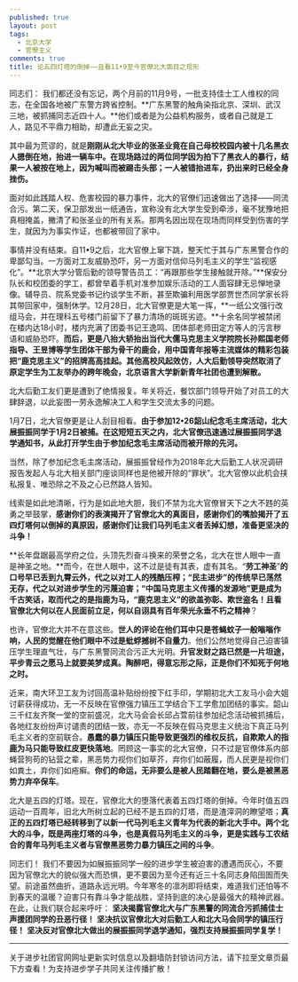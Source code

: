 ```yaml
---
published: true
layout: post
tags:
  - 北京大学
  - 官僚主义
comments: true
title: 论五四灯塔的倒掉——且看11•9至今官僚北大面目之现形
---
```

同志们：
我们都还没有忘记，两个月前的11月9号，一批支持佳士工人维权的同志，在全国各地被广东警方跨省控制。**广东黑警的触角染指北京、深圳、武汉三地，被抓捕同志近四十人。**他们或者是为公益机构服务，或者自己就是工人，路见不平鼎力相助，却遭此无妄之灾。
 
其中最为荒谬的，就是**刚刚从北大毕业的张圣业竟在自己母校校园内被十几名黑衣人摁倒在地，抬进一辆车中。在现场路过的两位同学因为拍下了黑衣人的暴行，结果一人被按在地上，因为喊叫而被踢击头部；一人被错抬进车，扔出来时已经全身挫伤。**
 
面对如此践踏人权、危害校园的暴力事件，北大的官僚们迅速做出了选择——同流合污。第二天，保卫部发出一纸通告，宣称没有北大学生受到牵涉，毫不犹豫地把真相掩盖，撇清了和张圣业的所有关系。那两名因出现在现场而同样受到伤害的学生，就因为为事实作证，也都被带回了家中。
 
事情并没有结束。自11•9之后，北大官僚上窜下跳，整天忙于其与广东黑警合作的卑鄙勾当。一方面对工友威胁恐吓，另一方面对信仰马列毛主义的学生“监视感化”。**北京大学分管后勤的领导警告员工：“再跟那些学生接触就开除。”**保安分队长和校团委的学工，都曾举着手机对准参加娱乐活动的工人面容肆无忌惮地录像。辅导员、院系党委书记约谈学生不断，甚至欺骗利用医学部贾世杰同学家长将其带回家中，强制休学。12月28日，北大官僚更是大笔一挥，**一纸公文强行改组马会，并在理科五号楼门前留下了暴力清场的斑斑劣迹。**十余名同学被禁闭在楼内达18小时，楼内充满了团委书记王逸鸣、团体部老师田定方等人的污言秽语和威胁恐吓。**而后，更是八抬大轿抬出当代大儒马克思主义学院院长孙熙国老师指导、王昱博等学生团体干部为骨干的鹿会，用中国青年报等主流媒体的精彩包装把“鹿克思主义”的招牌高高挂起。其他高校风起效仿，人大后勤领导突然取消了原定学生为工友举办的跨年晚会，北京语言大学新新青年社团也遭到解散。**
 
北大后勤工友们更是遭到了绝情报复。年关将近，餐饮部门领导开始了对员工的大肆辞退，以此妄图一劳永逸解决工人和学生交流太多的问题。
 
1月7日，北大官僚更是让人刮目相看。**由于参加12•26韶山纪念毛主席活动，北大展振振同学于1月2日被捕。在这短短五天之内，北大官僚迅速通过展振振同学退学通知书，从此打开学生由于参加纪念毛主席活动而被开除的先河。**
 
当然，除了参加纪念毛主席活动，展振振曾经作为2018年北大后勤工人状况调研报告发起人与北大相关部门座谈同样也是他被开除的“罪状”。北大官僚以此机会挟私报复、唯恐除之不及之心已然路人皆知。
 
线索是如此地清晰，行为是如此地大胆，我们不禁为北大官僚冒天下之大不韪的英勇之举鼓掌，**感谢你们的表演揭开了官僚北大的真面目，感谢你们的嘴脸揭开了五四灯塔何以倒掉的真原因，感谢你们让我们马列毛主义者丢掉幻想，准备更坚决的斗争！**
 
**长年盘踞最高学府之位，头顶先烈奋斗换来的荣誉之名，北大在世人眼中一直是神圣之地。**而今，在世人眼中，这不过是徒有其表，虚有其名。“**劳工神圣**”**的口号早已丢到九霄云外，代之以对工人的残酷压榨；“民主进步”的传统早已荡然无存，代之以对进步学生的污蔑迫害；“中国马克思主义传播的发源地”更是成为千古笑话，取而代之的是指鹿为马，“鹿克思主义”的欲盖弥彰、欺世盗名！且看官僚北大何以在人民面前立足，何以自诩具有百年荣光永垂不朽之精神**？
 
也许，官僚北大并不在意这些。**世人的评论在他们耳中只是苍蝇蚊子一般嗡嗡作响，人民的觉醒在他们眼中不过是蚍蜉撼树不自量力**。他们公然地觉得自己迫害镇压学生理直气壮，与广东黑警同流合污正大光明。**升官发财之路已然是一片坦途，平步青云之愿马上就要美梦成真。陶醉吧，得意忘形之际，正是你们不知死于何地之时。**
 
近来，南大环卫工友为讨回高温补贴纷纷按下红手印，学期初北大工友马小会大姐讨薪获得成功，无一不反映在官僚强力镇压工学结合下工学愈加团结的事实。韶山三千红友齐聚一堂的空前盛况，北大马会会长邱占萱前往参加纪念活动被抓捕后，各地红友纷纷声讨谴责的团结一致，亦无一不反映在假马克思主义统治下真正马列毛主义者的空前联合。**愚蠢的暴力镇压只能导致更强烈的维权反抗，自欺欺人的指鹿为马只能导致红皮更快落地**。罔顾这一事实的北大官僚，只不过是官僚体系内部蝇营狗苟的钻营之辈，黑恶势力视你们如草芥，弃你们如蔽履，而人民更是视你们如粪土，弃你们如疮癣。**你们的命运，无非要么是被人民踏翻在地，要么是被黑恶势力弃卒保车**。
 
北大是五四的灯塔。现在，官僚北大的堕落代表着五四灯塔的倒掉。今年时值五四运动一百周年，旧北大所树立起的已经不是五四的灯塔，而是渣滓洞的瞭望塔；**真正的五四灯塔已经转移到了以新一代马列毛主义青年为代表的新北大手中。两个北大的斗争，既是两座灯塔的斗争，也是真假马列毛主义的斗争，更是实践与工农结合的青年马列毛主义者与官僚黑恶势力暴力镇压之间的斗争**。
 
同志们！
我们不要因为如展振振同学一般的进步学生被迫害的遭遇而灰心，不要因为官僚北大的貌似强大而恐惧，更不要因为至今还有近三十名同志身陷囹圄而失望。前途虽然曲折，道路永远光明。今年寒冬的凛冽即将结束，难道我们还怕等不到春天的温暖？迫害只有靠斗争才能战胜，坚持到底的决心是最强大的精神武器。
在此，让我们联合起来呼吁：
**坚决揭露官僚北大与广东黑警的同流合污抓捕佳士声援团同学的丑恶行径！**
**坚决抗议官僚北大对后勤工人和北大马会同学的镇压行径！**
**坚决反对官僚北大做出的展振振同学退学通知，强烈支持展振振同学复学！**

---
关于进步社团官网网址更新实时信息以及翻墙防封锁访问方法，请下拉至文章页最下方查看！为支持进步学子共同关注传播扩散！
